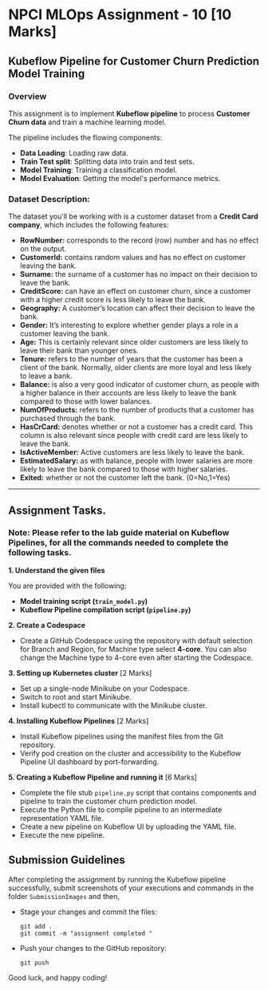 # NPCI MLOps Assignment - 10 [10 Marks]
## Kubeflow Pipeline for Customer Churn Prediction Model Training

###  Overview
This assignment is to implement  **Kubeflow pipeline** to process **Customer Churn data** and train a machine learning model. 

The pipeline includes the flowing components:  
- **Data Loading**: Loading raw data.  
- **Train Test split**: Splitting data into train and test sets.
- **Model Training**: Training a classification model.
- **Model Evaluation**: Getting the model's performance metrics.

### Dataset Description:
The dataset you'll be working with is a customer dataset from a **Credit Card company**, which includes the following features:

- **RowNumber:** corresponds to the record (row) number and has no effect on the output.
- **CustomerId:** contains random values and has no effect on customer leaving the bank.
- **Surname:** the surname of a customer has no impact on their decision to leave the bank.
- **CreditScore:** can have an effect on customer churn, since a customer with a higher credit score is less likely to leave the bank.
- **Geography:** A customer’s location can affect their decision to leave the bank.
- **Gender:** It’s interesting to explore whether gender plays a role in a customer leaving the bank.
- **Age:** This is certainly relevant since older customers are less likely to leave their bank than younger ones.
- **Tenure:** refers to the number of years that the customer has been a client of the bank. Normally, older clients are more loyal and less likely to leave a bank.
- **Balance:** is also a very good indicator of customer churn, as people with a higher balance in their accounts are less likely to leave the bank compared to those with lower balances.
- **NumOfProducts:** refers to the number of products that a customer has purchased through the bank.
- **HasCrCard:** denotes whether or not a customer has a credit card. This column is also relevant since people with credit card are less likely to leave the bank.
- **IsActiveMember:** Active customers are less likely to leave the bank.
- **EstimatedSalary:** as with balance, people with lower salaries are more likely to leave the bank compared to those with higher salaries.
- **Exited:** whether or not the customer left the bank. (0=No,1=Yes)

---
 
## Assignment Tasks.

### Note: Please refer to the lab guide material on Kubeflow Pipelines, for all the commands needed to complete the following tasks.

**1. Understand the given files**

You are provided with the following:
* **Model training script (`train_model.py`)**
* **Kubeflow Pipeline compilation script (`pipeline.py`)**


**2. Create a Codespace**
* Create a GitHub Codespace using the repository with default selection for Branch and Region, for Machine type select **4-core**. You can also change the Machine type to 4-core even after starting the Codespace.

**3. Setting up Kubernetes cluster** [2 Marks]
* Set up a single-node Minikube on your Codespace.
* Switch to root and start Minikube.
* Install kubectl to communicate with the Minikube cluster.

**4. Installing Kubeflow Pipelines** [2 Marks]
* Install Kubeflow pipelines using the manifest files from the Git repository.
* Verify pod creation on the cluster and accessibility to the Kubeflow Pipeline UI dashboard by port-forwarding.

**5. Creating a Kubeflow Pipeline and running it** [6 Marks]
* Complete the file stub `pipeline.py` script that contains components and pipeline to train the customer churn prediction model.
* Execute the Python file to compile pipeline to an intermediate representation YAML file.
* Create a new pipeline on Kubeflow UI by uploading the YAML file.
* Execute the new pipeline.


## Submission Guidelines
After completing the assignment by running the Kubeflow pipeline successfully, submit screenshots of your executions and commands in the folder `SubmissionImages` and then,

  - Stage your changes and commit the files:
    ```
    git add .
    git commit -m "assignment completed "
    ```
  - Push your changes to the GitHub repository:
    ```
    git push
    ```

Good luck, and happy coding!
